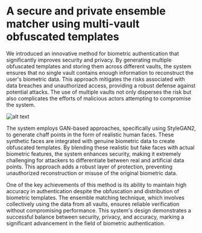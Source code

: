 # A secure and private ensemble matcher using multi-vault obfuscated templates

We introduced an innovative method for biometric authentication that significantly improves security and privacy. By generating multiple obfuscated templates and storing them across different vaults, the system ensures that no single vault contains enough information to reconstruct the user's biometric data. This approach mitigates the risks associated with data breaches and unauthorized access, providing a robust defense against potential attacks. The use of multiple vaults not only disperses the risk but also complicates the efforts of malicious actors attempting to compromise the system.

![alt text](https://github.com/shubha07m/Federated-biometric-privacy/blob/main/hashpic.png)

The system employs GAN-based approaches, specifically using StyleGAN2, to generate chaff points in the form of realistic human faces. These synthetic faces are integrated with genuine biometric data to create obfuscated templates. By blending these realistic but fake faces with actual biometric features, the system enhances security, making it extremely challenging for attackers to differentiate between real and artificial data points. This approach adds a robust layer of protection, preventing unauthorized reconstruction or misuse of the original biometric data.

One of the key achievements of this method is its ability to maintain high accuracy in authentication despite the obfuscation and distribution of biometric templates. The ensemble matching technique, which involves collectively using the data from all vaults, ensures reliable verification without compromising performance. This system's design demonstrates a successful balance between security, privacy, and accuracy, marking a significant advancement in the field of biometric authentication.
